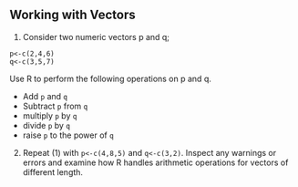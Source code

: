 
## Working with Vectors

1. Consider two numeric vectors p and q;

```
p<-c(2,4,6)
q<-c(3,5,7)
```
Use R to perform the following operations on p and q.

* Add `p` and `q`
* Subtract `p` from `q`
* multiply `p` by `q`
* divide `p` by `q`
* raise `p` to the power of `q`

2. Repeat (1) with `p<-c(4,8,5)` and `q<-c(3,2)`. Inspect any warnings or errors and examine how R handles arithmetic operations for vectors of different length.
